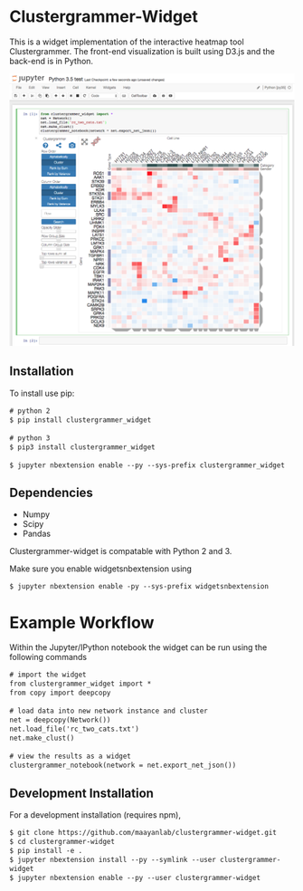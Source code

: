 Clustergrammer-Widget
===============================

This is a widget implementation of the interactive heatmap tool Clustergrammer. The front-end visualization is built using D3.js and the back-end is in Python.

![demo_screenshot](img/Jupyter_screenshot.png "demo_screenshot.png")

Installation
------------

To install use pip:

    # python 2
    $ pip install clustergrammer_widget

    # python 3
    $ pip3 install clustergrammer_widget

    $ jupyter nbextension enable --py --sys-prefix clustergrammer_widget

## Dependencies
* Numpy
* Scipy
* Pandas

Clustergrammer-widget is compatable with Python 2 and 3.

Make sure you enable widgetsnbextension using

```
$ jupyter nbextension enable -py --sys-prefix widgetsnbextension
```

# Example Workflow
Within the Jupyter/IPython notebook the widget can be run using the following commands

```
# import the widget
from clustergrammer_widget import *
from copy import deepcopy

# load data into new network instance and cluster
net = deepcopy(Network())
net.load_file('rc_two_cats.txt')
net.make_clust()

# view the results as a widget
clustergrammer_notebook(network = net.export_net_json())
```

Development Installation
------------------------
For a development installation (requires npm),

    $ git clone https://github.com/maayanlab/clustergrammer-widget.git
    $ cd clustergrammer-widget
    $ pip install -e .
    $ jupyter nbextension install --py --symlink --user clustergrammer-widget
    $ jupyter nbextension enable --py --user clustergrammer-widget
